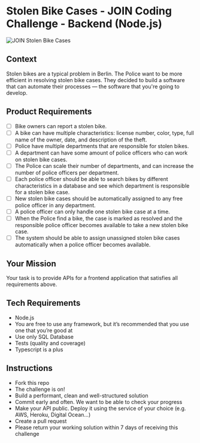 # Stolen Bike Cases - JOIN Coding Challenge - Backend (Node.js)
![JOIN Stolen Bike Cases](https://github.com/join-com/coding-challenge-backend-nodejs/raw/master/illustration.png)

## Context
Stolen bikes are a typical problem in Berlin. The Police want to be more efficient in resolving stolen bike cases. They decided to build a software that can automate their processes — the software that you're going to develop. 

## Product Requirements
- [ ] Bike owners can report a stolen bike.
- [ ] A bike can have multiple characteristics: license number, color, type, full name of the owner, date, and description of the theft.
- [ ] Police have multiple departments that are responsible for stolen bikes. 
- [ ] A department can have some amount of police officers who can work on stolen bike cases.
- [ ] The Police can scale their number of departments, and can increase the number of police officers per department.
- [ ] Each police officer should be able to search bikes by different characteristics in a database and see which department is responsible for a stolen bike case.
- [ ] New stolen bike cases should be automatically assigned to any free police officer in any department.  
- [ ] A police officer can only handle one stolen bike case at a time. 
- [ ] When the Police find a bike, the case is marked as resolved and the responsible police officer becomes available to take a new stolen bike case. 
- [ ] The system should be able to assign unassigned stolen bike cases automatically when a police officer becomes available.

## Your Mission
Your task is to provide APIs for a frontend application that satisfies all requirements above.

## Tech Requirements
- Node.js
- You are free to use any framework, but it’s recommended that you use one that you’re good at
- Use only SQL Database
- Tests (quality and coverage)
- Typescript is a plus

## Instructions
- Fork this repo
- The challenge is on!
- Build a performant, clean and well-structured solution
- Commit early and often. We want to be able to check your progress
- Make your API public. Deploy it using the service of your choice (e.g. AWS, Heroku, Digital Ocean...)
- Create a pull request
- Please return your working solution within 7 days of receiving this challenge

